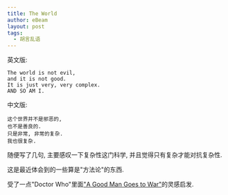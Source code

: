 ```yaml
---
title: The World
author: eBeam
layout: post
tags:
  - 胡言乱语
---
```



英文版:

	The world is not evil,
	and it is not good.
	It is just very, very complex.
	AND SO AM I.

中文版:

	这个世界并不是邪恶的,
	也不是善良的.
	只是非常, 非常的复杂.
	我也很复杂.


随便写了几句, 主要感叹一下复杂性这门科学, 并且觉得只有复杂才能对抗复杂性.

这是最近体会到的一些算是"方法论"的东西.

受了一点"Doctor Who"里面["A Good Man Goes to War"](https://allpoetry.com/poem/13395322-A-Good-Man-Goes-To-War--Demons-Run--by-Taranginisinha)的灵感启发.
